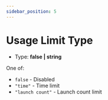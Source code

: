 ```yaml
---
sidebar_position: 5
---
```


# Usage Limit Type

-   Type: **false | string**

One of:

-   `false` - Disabled
-   `"time"` - Time limit
-   `"launch count"` - Launch count limit
